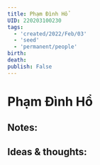 ```yaml
---
title: Phạm Đình Hổ
UID: 220203100230
tags:
  - 'created/2022/Feb/03'
  - 'seed'
  - 'permanent/people'
birth:
death:
publish: False
---
```

# Phạm Đình Hổ

## Notes:


## Ideas & thoughts:
